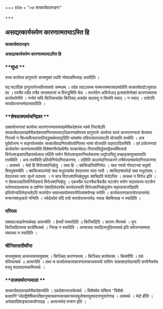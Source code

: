 +++
title = "०७ सत्कार्यवादभङ्गः"

+++


## असद्यत्कार्यरूपेण कारणात्मतयाऽस्ति हि

**सत्कार्यवादभङ्गः**

**असद्यत्कार्यरूपेण कारणात्मतयाऽस्ति हि**

### **सुधा **

यच्च कार्यस्य प्रागुत्पत्तेः सत्त्वमुक्तं तदपि नोपपन्नमित्याह असदिति ।

यद् घटादिकं प्रागुत्पत्तेरस्तीत्यावयोः सम्मतम् । तदेव तदाऽसच्च यस्मात्तस्मात्सदसदेवेति सत्कार्यवादोऽनुपपन्न एव । तस्यैव तदैव तत्रैव सत्त्वमसत्त्वं च विरुद्धमिति चेन्न । रूपभेदेन अविरोधाद् इत्याशयेनोक्तं कारणात्मतया कार्यरूपेणेति । नन्वेवं सति किञ्चित्सदेव किञ्चिद् असदेव सदसत्तु न किमपि स्यात् । न स्यात् । तयोरपि रूपयोरत्यन्तभेदाभावादिति ।

### **शेषवाक्यार्थचन्द्रिका **

उक्तयोजनायां कार्यस्य कारणानन्यत्वरूपप्रमेयैकदेशस्य भाष्ये निरासेऽपि सत्कार्यवादरूपप्रमेयैकदेशस्यानिरस्ततयाऽधिकरणप्रमेयस्य प्रागुत्पत्तेः कार्यस्य सत्त्वं कारणानन्यत्वं चेत्यस्य निरासो न सिध्यतीत्यतस्तत्सिद्ध्यर्थमसद्यदिति भाष्यमेव तन्निरासपरतयाऽपि योजयति यच्चेति । अत्र पूर्वयोजना न सङ्गतेत्यर्थतः सत्कार्यवादनिरासोपयोगितया भाष्यं योजयति यद्घटादिकमिति । एवं प्रयोजनायां कार्यरूपेण कारणात्मतयेति विशेषणनैरपेक्ष्येणैव सत्कार्यवाद-निराससिद्धेस्तद्वैयर्थ्यमित्यतो विरोधशङ्कापरिहारार्थत्वान्न तदिति भावेन विरोधशङ्कानिवर्तकतया तद्योजयितुं तच्छङ्कामुत्थापयति तस्यैवेति । अत्र तस्यैवेति प्रतियोगिभेदनिराकरणम् । तदैवेति कालभेदनिराकरणं तत्रैवेत्याश्रयभेदनिराकरणम् । अयमर्थः । भेदो हि विरोधशान्तिहेतुः । तथा हि । क्वचित्प्रतियोगिभेदः । यथा गवयो गोघटाभ्यां सदृशो विसदृशश्चेति । क्वचित्कालभेदो यथा मधुरायामेव देवदत्तस्य भावा भावौ । क्वचिदाश्रयभेदो यथा मधुरायाम् । देवदत्तस्य भावः सृध्ने तदभावः । न चात्र विराधशान्तिहेतुभूतः क्वचिदपि भेदोऽस्ति । तत्कथं न विरोध इति । न देशकालप्रतियोगिभेदमात्रं विरोधशान्तिहेतुः । एकस्यैव घटस्यैकत्रैकदैव घटत्वेन रूपेण सद्भावस्य पटत्वेन रूपेणासद्भावस्य च दर्शनेन देशादिभेदस्यैव रूपभेदस्यापि विरोधशान्तिहेतुत्वेन क्लृप्तत्वात्तदिहापि प्रतियोग्यादिभेदाभावेऽपि रूपभेदेन भावाभावयोरुपपत्तेरित्याशयेनाह रूपेति । कार्यकारणाकारयोरत्यन्तभेदं मन्वानश्शङ्कते नन्विति । भवेदेतदेवं यदि तयो रूपयोरत्यन्तभेदः स्यान्न चैवमित्याह न स्यादिति ।

### **परिमल** 

चशब्दाध्याहारेणार्थमाह असच्चेति । हेरर्थो यस्मादिति ॥ किञ्चिदिति । कारण-मित्यर्थः । पुनः किञ्चिदित्यस्य कार्यमित्यर्थः । निराह न स्यादिति । अनवस्था स्यादित्यनूदितस्यार्थ इति सर्वजनसम्मता व्यवस्था न स्यादिति ।

### **श्रीनिवासतीर्थीया** 

सत्त्वमुक्तम् अत्यन्तसत्त्वमुक्तम् । किञ्चित् कारणरूपम् । किञ्चित् कार्यरूपम् । किमपीति । एकं वस्त्वित्यर्थः ॥ अत्यन्तेति । तथा च कार्यात्मकत्वकारणात्मकत्वरूपयो रूपिणः सकाशादभेदस्यापि सत्त्वेनैकमेव वस्तु सदसदात्मकमित्यर्थः ।

### **वाक्यार्थरत्नमाला **

सत्कार्यवादरूपप्रमेयैकदेशस्येति । एकदेशान्तरस्येत्यर्थः । विशेषमेव संश्रित्य ‘‘विशेषो बलवानि’’त्येतद्वैशेषिकपरीक्षानुव्याख्यानव्याख्यानरूपमूलोक्तव्युत्पादनानुसारेणाह । अयमर्थः । भेदो हीति । अभेदवादिशङ्कात्वायोगादाह । अत्यन्तभेदं मन्वान इति ।

